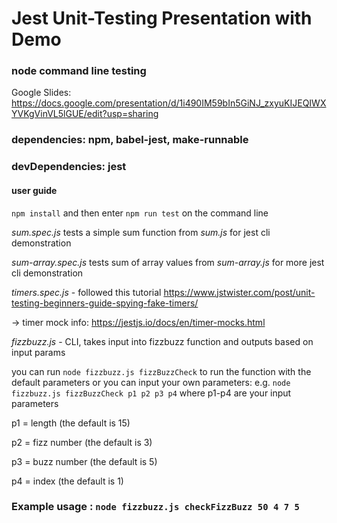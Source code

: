 # Jest Unit-Testing Presentation with Demo

### node command line testing

Google Slides: https://docs.google.com/presentation/d/1i490IM59bIn5GiNJ_zxyuKIJEQIWXYVKgVinVL5lGUE/edit?usp=sharing


### dependencies: npm, babel-jest, make-runnable
### devDependencies: jest

#### user guide



`npm install` and then enter `npm run test` on the command line

_sum.spec.js_ tests a simple sum function from _sum.js_ for jest cli demonstration

_sum-array.spec.js_ tests sum of array values from _sum-array.js_ for more jest cli demonstration

_timers.spec.js_ - followed this tutorial https://www.jstwister.com/post/unit-testing-beginners-guide-spying-fake-timers/

-> timer mock info: https://jestjs.io/docs/en/timer-mocks.html

_fizzbuzz.js_ - CLI, takes input into fizzbuzz function and outputs based on input params

you can run `node fizzbuzz.js fizzBuzzCheck` to run the function with the default parameters or
you can input your own parameters:
  e.g. `node fizzbuzz.js fizzBuzzCheck p1 p2 p3 p4` where p1-p4 are your input parameters
    

p1 = length        (the default is 15)

p2 = fizz number   (the default is 3)

p3 = buzz number   (the default is 5)

p4 = index         (the default is 1)

### Example usage : `node fizzbuzz.js checkFizzBuzz 50 4 7 5` 


